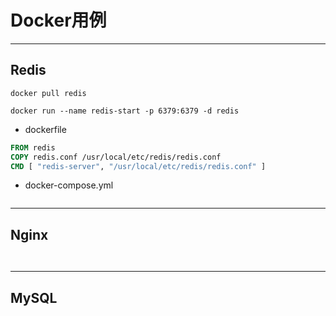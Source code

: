 # Docker用例

---

## Redis
```
docker pull redis

docker run --name redis-start -p 6379:6379 -d redis

```
- dockerfile
```dockerfile
FROM redis
COPY redis.conf /usr/local/etc/redis/redis.conf
CMD [ "redis-server", "/usr/local/etc/redis/redis.conf" ]

```

- docker-compose.yml
```yaml


```

---

## Nginx

```


```

---

## MySQL

```



```